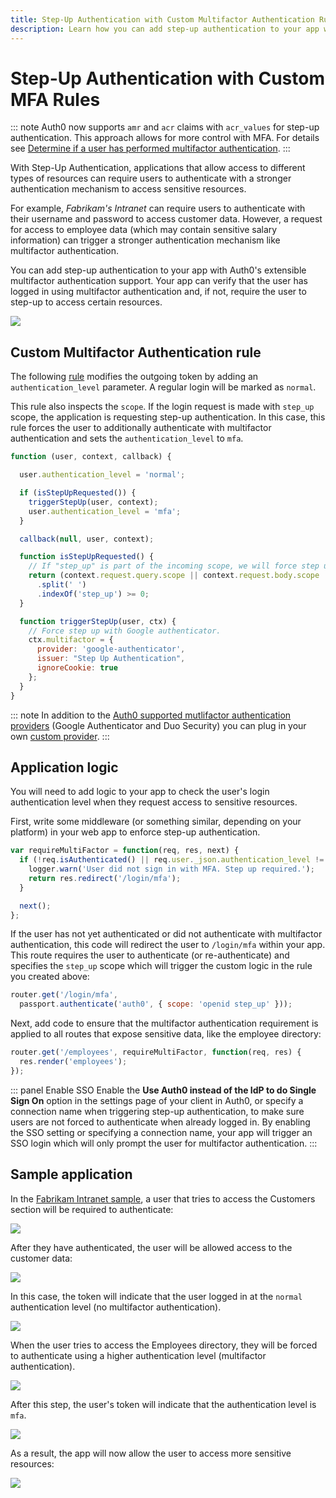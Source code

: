 ```yaml
---
title: Step-Up Authentication with Custom Multifactor Authentication Rules
description: Learn how you can add step-up authentication to your app with Auth0's extensible multifactor authentication support
---
```


# Step-Up Authentication with Custom MFA Rules

::: note
Auth0 now supports `amr` and `acr` claims with `acr_values` for step-up authentication. This approach allows for more control with MFA. For details see [Determine if a user has performed multifactor authentication](/multifactor-authentication/developer/mfa-from-id-token).
:::

With Step-Up Authentication, applications that allow access to different types of resources can require users to authenticate with a stronger authentication mechanism to access sensitive resources.

For example, *Fabrikam's Intranet* can require users to authenticate with their username and password to access customer data. However, a request for access to employee data (which may contain sensitive salary information) can trigger a stronger authentication mechanism like multifactor authentication.

You can add step-up authentication to your app with Auth0's extensible multifactor authentication support. Your app can verify that the user has logged in using multifactor authentication and, if not, require the user to step-up to access certain resources.

![](/media/articles/step-up-authentication/flow.png)

## Custom Multifactor Authentication rule

The following [rule](/rules) modifies the outgoing token by adding an `authentication_level` parameter. A regular login will be marked as `normal`.

This rule also inspects the `scope`. If the login request is made with `step_up` scope, the application is requesting step-up authentication. In this case, this rule forces the user to additionally authenticate with multifactor authentication and sets the `authentication_level` to `mfa`.

```js
function (user, context, callback) {

  user.authentication_level = 'normal';

  if (isStepUpRequested()) {
    triggerStepUp(user, context);
    user.authentication_level = 'mfa';
  }

  callback(null, user, context);

  function isStepUpRequested() {
    // If "step_up" is part of the incoming scope, we will force step up authn.
    return (context.request.query.scope || context.request.body.scope || '')
      .split(' ')
      .indexOf('step_up') >= 0;
  }

  function triggerStepUp(user, ctx) {
    // Force step up with Google authenticator.
    ctx.multifactor = {
      provider: 'google-authenticator',
      issuer: "Step Up Authentication",
      ignoreCookie: true
    };
  }
}
```

::: note
In addition to the [Auth0 supported mutlifactor authentication providers](/multifactor-authentication#using-auth0s-built-in-support) (Google Authenticator and Duo Security) you can plug in your own [custom provider](/multifactor-authentication#use-a-custom-mfa-service).
:::

## Application logic

You will need to add logic to your app to check the user's login authentication level when they request access to sensitive resources.

First, write some middleware (or something similar, depending on your platform) in your web app to enforce step-up authentication.

```js
var requireMultiFactor = function(req, res, next) {
  if (!req.isAuthenticated() || req.user._json.authentication_level != 'mfa') {
    logger.warn('User did not sign in with MFA. Step up required.');
    return res.redirect('/login/mfa');
  }

  next();
};
```

If the user has not yet authenticated or did not authenticate with multifactor authentication, this code will redirect the user to `/login/mfa` within your app. This route requires the user to authenticate (or re-authenticate) and specifies the `step_up` scope which will trigger the custom logic in the rule you created above:

```js
router.get('/login/mfa',
  passport.authenticate('auth0', { scope: 'openid step_up' }));
```

Next, add code to ensure that the multifactor authentication requirement is applied to all routes that expose sensitive data, like the employee directory:

```js
router.get('/employees', requireMultiFactor, function(req, res) {
  res.render('employees');
});
```

::: panel Enable SSO
Enable the **Use Auth0 instead of the IdP to do Single Sign On** option in the settings page of your client in Auth0, or specify a connection name when triggering step-up authentication, to make sure users are not forced to authenticate when already logged in. By enabling the SSO setting or specifying a connection name, your app will trigger an SSO login which will only prompt the user for multifactor authentication.
:::

## Sample application

In the [Fabrikam Intranet sample](https://github.com/auth0/step-up-authentication-sample), a user that tries to access the Customers section will be required to authenticate:

![](/media/articles/step-up-authentication/login-page.png)

After they have authenticated, the user will be allowed access to the customer data:

![](/media/articles/step-up-authentication/customers-page.png)

In this case, the token will indicate that the user logged in at the `normal` authentication level (no multifactor authentication).

![](/media/articles/step-up-authentication/normal-authentication-level.png)

When the user tries to access the Employees directory, they will be forced to authenticate using a higher authentication level (multifactor authentication).

![](/media/articles/step-up-authentication/mfa.png)

After this step, the user's token will indicate that the authentication level is `mfa`.

![](/media/articles/step-up-authentication/mfa-authentication-level.png)

As a result, the app will now allow the user to access more sensitive resources:

![](/media/articles/step-up-authentication/employees-page.png)
